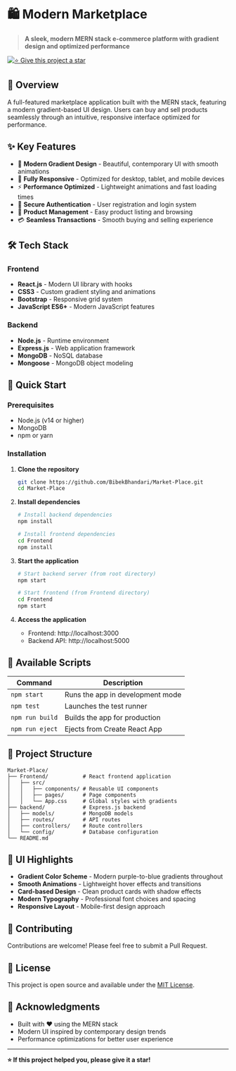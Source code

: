 # 🛍️ Modern Marketplace

> **A sleek, modern MERN stack e-commerce platform with gradient design and optimized performance**

[![⭐ Give this project a star](https://img.shields.io/badge/⭐-Give%20this%20project%20a%20star-yellow?style=for-the-badge)](https://github.com/BibekBhandari/Market-Place)

## 🚀 Overview

A full-featured marketplace application built with the MERN stack, featuring a modern gradient-based UI design. Users can buy and sell products seamlessly through an intuitive, responsive interface optimized for performance.

## ✨ Key Features

- 🎨 **Modern Gradient Design** - Beautiful, contemporary UI with smooth animations
- 📱 **Fully Responsive** - Optimized for desktop, tablet, and mobile devices
- ⚡ **Performance Optimized** - Lightweight animations and fast loading times
- 🔐 **Secure Authentication** - User registration and login system
- 🛒 **Product Management** - Easy product listing and browsing
- 💳 **Seamless Transactions** - Smooth buying and selling experience

## 🛠️ Tech Stack

### Frontend
- **React.js** - Modern UI library with hooks
- **CSS3** - Custom gradient styling and animations
- **Bootstrap** - Responsive grid system
- **JavaScript ES6+** - Modern JavaScript features

### Backend
- **Node.js** - Runtime environment
- **Express.js** - Web application framework
- **MongoDB** - NoSQL database
- **Mongoose** - MongoDB object modeling

## 🚀 Quick Start

### Prerequisites
- Node.js (v14 or higher)
- MongoDB
- npm or yarn

### Installation

1. **Clone the repository**
   ```bash
   git clone https://github.com/BibekBhandari/Market-Place.git
   cd Market-Place
   ```

2. **Install dependencies**
   ```bash
   # Install backend dependencies
   npm install
   
   # Install frontend dependencies
   cd Frontend
   npm install
   ```

3. **Start the application**
   ```bash
   # Start backend server (from root directory)
   npm start
   
   # Start frontend (from Frontend directory)
   cd Frontend
   npm start
   ```

4. **Access the application**
   - Frontend: http://localhost:3000
   - Backend API: http://localhost:5000

## 📜 Available Scripts

| Command | Description |
|---------|-------------|
| `npm start` | Runs the app in development mode |
| `npm test` | Launches the test runner |
| `npm run build` | Builds the app for production |
| `npm run eject` | Ejects from Create React App |

## 🎯 Project Structure

```
Market-Place/
├── Frontend/           # React frontend application
│   ├── src/
│   │   ├── components/ # Reusable UI components
│   │   ├── pages/      # Page components
│   │   └── App.css     # Global styles with gradients
├── backend/            # Express.js backend
│   ├── models/         # MongoDB models
│   ├── routes/         # API routes
│   ├── controllers/    # Route controllers
│   └── config/         # Database configuration
└── README.md
```

## 🌟 UI Highlights

- **Gradient Color Scheme** - Modern purple-to-blue gradients throughout
- **Smooth Animations** - Lightweight hover effects and transitions
- **Card-based Design** - Clean product cards with shadow effects
- **Modern Typography** - Professional font choices and spacing
- **Responsive Layout** - Mobile-first design approach

## 🤝 Contributing

Contributions are welcome! Please feel free to submit a Pull Request.

## 📄 License

This project is open source and available under the [MIT License](LICENSE).

## 🙏 Acknowledgments

- Built with ❤️ using the MERN stack
- Modern UI inspired by contemporary design trends
- Performance optimizations for better user experience

---

**⭐ If this project helped you, please give it a star!**
